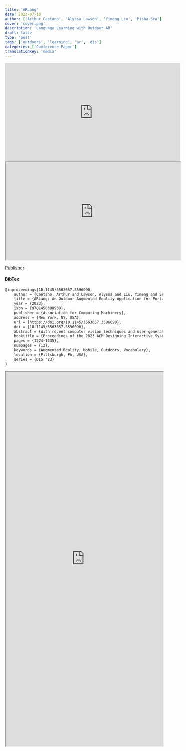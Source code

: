 ```yaml
---
title: 'ARLang'
date: 2023-07-10
author: ['Arthur Caetano', 'Alyssa Lawson', 'Yimeng Liu', 'Misha Sra']
cover: 'cover.png'
description: 'Language Learning with Outdoor AR'
draft: false
type: 'post'
tags: ['outdoors', 'learning', 'ar', 'dis']
categories: ['Conference Paper']
translationKey: 'media'
---
```




<iframe width="560" height="315" src="https://www.youtube.com/embed/fRGuXaSnjOw?si=-e0w_exL46I-FRst" title="YouTube video player" frameborder="0" allow="accelerometer; autoplay; clipboard-write; encrypted-media; gyroscope; picture-in-picture; web-share" referrerpolicy="strict-origin-when-cross-origin" allowfullscreen></iframe>
<iframe width="560" height="315" src="https://drive.google.com/file/d/1jfJMDfysq7Hda5I1t75wwnkcdpm72b-y/preview" width="640" height="480" allow="autoplay"></iframe>

[Publisher](https://doi.org/10.1145/3563657.3596090)

#### BibTex
```latex
@inproceedings{10.1145/3563657.3596090,
    author = {Caetano, Arthur and Lawson, Alyssa and Liu, Yimeng and Sra, Misha},
    title = {ARLang: An Outdoor Augmented Reality Application for Portuguese Vocabulary Learning},
    year = {2023},
    isbn = {9781450398930},
    publisher = {Association for Computing Machinery},
    address = {New York, NY, USA},
    url = {https://doi.org/10.1145/3563657.3596090},
    doi = {10.1145/3563657.3596090},
    abstract = {With recent computer vision techniques and user-generated content, we can augment the physical world with metadata that describes attributes, such as names, geo-locations, and visual features of physical objects. To assess the benefits of these potentially ubiquitous labels for foreign vocabulary learning, we built a proof-of-concept system that displays bilingual text and sound labels on physical objects outdoors using augmented reality. Established tools for language learning have focused on effective content delivery methods such as books and flashcards. However, recent research and consumer learning tools have begun to focus on how learning can become more mobile, ubiquitous, and desirable. To test whether our system supports vocabulary learning, we conducted a preliminary between-subjects (N=44) study. Our results indicate that participants preferred learning with virtual labels on real-world objects outdoors over learning with flashcards. Our findings motivate further investigation into mobile AR-based learning systems in outdoor settings.},
    booktitle = {Proceedings of the 2023 ACM Designing Interactive Systems Conference},
    pages = {1224–1235},
    numpages = {12},
    keywords = {Augmented Reality, Mobile, Outdoors, Vocabulary},
    location = {Pittsburgh, PA, USA},
    series = {DIS '23}
}
```

<iframe  src='https://arxiv.org/pdf/2411.05211v1' width='100%' height='1200px'></iframe>